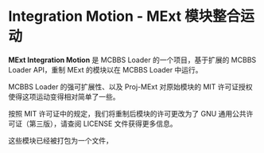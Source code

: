 # Integration Motion - MExt 模块整合运动

**MExt Integration Motion** 是 MCBBS Loader 的一个项目，基于扩展的 MCBBS Loader API，重制 MExt 的模块以在 MCBBS Loader 中运行。

MCBBS Loader 的强可扩展性、以及 Proj-MExt 对原始模块的 MIT 许可证授权使得这项运动变得相对简单了一些。

按照 MIT 许可证中的规定，我们将重制后模块的许可更改为了 GNU 通用公共许可证（第三版），请查阅 LICENSE 文件获得更多信息。

这些模块已经被打包为一个文件，
